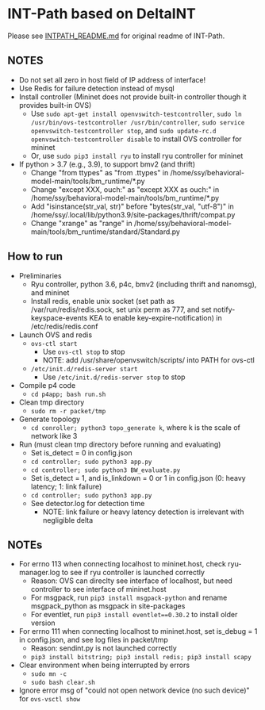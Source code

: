 # INT-Path based on DeltaINT

Please see [INTPATH_README.md](./INTPATH_README.md) for original readme of INT-Path.

## NOTES

- Do not set all zero in host field of IP address of interface!
- Use Redis for failure detection instead of mysql
- Install controller (Mininet does not provide built-in controller though it provides built-in OVS)
	+ Use `sudo apt-get install openvswitch-testcontroller`, `sudo ln /usr/bin/ovs-testcontroller /usr/bin/controller`, `sudo service openvswitch-testcontroller stop`, and `sudo update-rc.d openvswitch-testcontroller disable` to install OVS controller for mininet
	+ Or, use `sudo pip3 install ryu` to install ryu controller for mininet
- If python > 3.7 (e.g., 3.9), to support bmv2 (and thrift)
	+ Change "from ttypes" as "from \.ttypes" in /home/ssy/behavioral-model-main/tools/bm_runtime/\*.py
	+ Change "except XXX, ouch:" as "except XXX as ouch:" in /home/ssy/behavioral-model-main/tools/bm_runtime/\*.py
	+ Add "isinstance(str_val, str)" before "bytes(str_val, "utf-8")" in /home/ssy/.local/lib/python3.9/site-packages/thrift/compat.py
	+ Change "xrange" as "range" in /home/ssy/behavioral-model-main/tools/bm_runtime/standard/Standard.py 

## How to run

- Preliminaries
	+ Ryu controller, python 3.6, p4c, bmv2 (including thrift and nanomsg), and mininet
	+ Install redis, enable unix socket (set path as /var/run/redis/redis.sock, set unix perm as 777, and set notify-keyspace-events KEA to enable key-expire-notification) in /etc/redis/redis.conf 
- Launch OVS and redis
	+ `ovs-ctl start`
		* Use `ovs-ctl stop` to stop
		* NOTE: add /usr/share/openvswitch/scripts/ into PATH for ovs-ctl
	+ `/etc/init.d/redis-server start`
		* Use `/etc/init.d/redis-server stop` to stop
- Compile p4 code
	+ `cd p4app; bash run.sh`
- Clean tmp directory
	+ `sudo rm -r packet/tmp`
- Generate topology
	+ `cd conroller; python3 topo_generate k`, where k is the scale of network like 3
- Run (must clean tmp directory before running and evaluating)
	+ Set is_detect = 0 in config.json
	+ `cd controller; sudo python3 app.py`
	+ `cd controller; sudo python3 BW_evaluate.py`
	+ Set is_detect = 1, and is_linkdown = 0 or 1 in config.json (0: heavy latency; 1: link failure)
	+ `cd controller; sudo python3 app.py`
	+ See detector.log for detection time
		* NOTE: link failure or heavy latency detection is irrelevant with negligible delta

## NOTEs

- For errno 113 when connecting localhost to mininet.host, check ryu-manager.log to see if ryu controller is launched correctly
	+ Reason: OVS can direclty see interface of localhost, but need controller to see interface of mininet.host
	+ For msgpack, run `pip3 install msgpack-python` and rename msgpack_python as msgpack in site-packages
	+ For eventlet, run `pip3 install eventlet==0.30.2` to install older version
- For errno 111 when connecting localhost to mininet.host, set is_debug = 1 in config.json, and see log files in packet/tmp
	+ Reason: sendint.py is not launched correctly
	+ `pip3 install bitstring; pip3 install redis; pip3 install scapy`
- Clear environment when being interrupted by errors
	+ `sudo mn -c`
	+ `sudo bash clear.sh`
- Ignore error msg of "could not open network device (no such device)" for `ovs-vsctl show`

